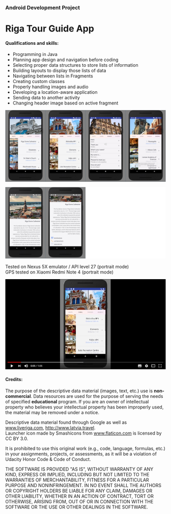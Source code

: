 ### Android Development Project
# Riga Tour Guide App

#### Qualifications and skills:

- Programming in Java
- Planning app design and navigation before coding
- Selecting proper data structures to store lists of information
- Building layouts to display those lists of data
- Navigating between lists in Fragments
- Creating custom classes
- Properly handling images and audio
- Developing a location-aware application
- Sending data to another activity
- Changing header image based on active fragment


![image](/2018-04-Android%20Emulator%20-%20Nexus_5X_API_27_5554_ABND_P5_L.jpg)

![image](/2018-04-Android%20Emulator%20-%20Nexus_5X_API_27_5554.jpg)

Tested on Nexus 5X emulator / API level 27 (portrait mode) <br>
GPS tested on Xiaomi Redmi Note 4 (portrait mode) 

[![YouTube](/2018-04-ABND%20P5%20_Riga%20Tour%20Guide_%20-%20YouTube.jpg)](https://www.youtube.com/watch?v=9hun28nhsVA)

#### Credits:

The purpose of the descriptive data material (images, text, etc.) use is **non-commercial**. Data resources are used for the purpose of serving the needs of specified **educational** program. If you are an owner of intellectual property who believes your intellectual property has been improperly used, the material may be removed under a notice.

Descriptive data material found through Google as well as www.liveriga.com, http://www.latvia.travel.
<br />Launcher icon made by Smashicons from www.flaticon.com is licensed by CC BY 3.0.

It is prohibited to use this original work (e.g., code, language, formulas, etc.) in your assignments, projects, or assessments, as it will be a violation of Udacity Honor Code & Code of Conduct.

THE SOFTWARE IS PROVIDED "AS IS", WITHOUT WARRANTY OF ANY KIND, EXPRESS OR IMPLIED, INCLUDING BUT NOT LIMITED TO THE WARRANTIES OF MERCHANTABILITY, FITNESS FOR A PARTICULAR PURPOSE AND NONINFRINGEMENT. IN NO EVENT SHALL THE AUTHORS OR COPYRIGHT HOLDERS BE LIABLE FOR ANY CLAIM, DAMAGES OR OTHER LIABILITY, WHETHER IN AN ACTION OF CONTRACT, TORT OR OTHERWISE, ARISING FROM, OUT OF OR IN CONNECTION WITH THE SOFTWARE OR THE USE OR OTHER DEALINGS IN THE SOFTWARE.
